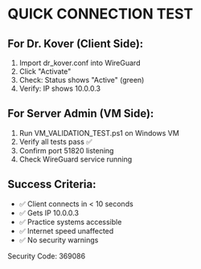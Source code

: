 # QUICK CONNECTION TEST

## For Dr. Kover (Client Side):
1. Import dr_kover.conf into WireGuard
2. Click "Activate"
3. Check: Status shows "Active" (green)
4. Verify: IP shows 10.0.0.3

## For Server Admin (VM Side):
1. Run VM_VALIDATION_TEST.ps1 on Windows VM
2. Verify all tests pass ✅
3. Confirm port 51820 listening
4. Check WireGuard service running

## Success Criteria:
- ✅ Client connects in < 10 seconds
- ✅ Gets IP 10.0.0.3
- ✅ Practice systems accessible
- ✅ Internet speed unaffected
- ✅ No security warnings

Security Code: 369086

